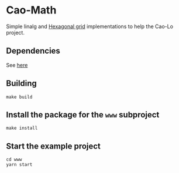 # Cao-Math

Simple linalg and [Hexagonal grid](https://www.redblobgames.com/grids/hexagons/#hex-to-pixel) implementations to help the Cao-Lo project.

## Dependencies

See [here](https://rustwasm.github.io/book/game-of-life/setup.html)

## Building

```
make build
```

## Install the package for the `www` subproject

```
make install
```

## Start the example project

```
cd www
yarn start
```
